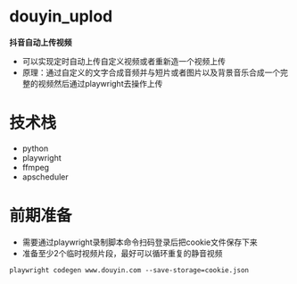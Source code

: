 # douyin_uplod
**抖音自动上传视频**
- 可以实现定时自动上传自定义视频或者重新造一个视频上传
- 原理：通过自定义的文字合成音频并与短片或者图片以及背景音乐合成一个完整的视频然后通过playwright去操作上传


# 技术栈
- python
- playwright
- ffmpeg
- apscheduler

# 前期准备
- 需要通过playwright录制脚本命令扫码登录后把cookie文件保存下来
- 准备至少2个临时视频片段，最好可以循环重复的静音视频
```
playwright codegen www.douyin.com --save-storage=cookie.json
```
